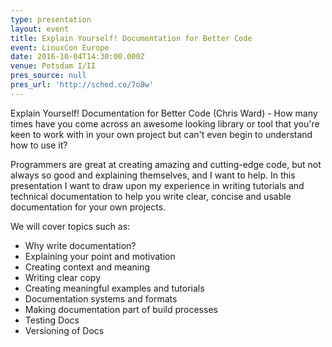 ```yaml
---
type: presentation
layout: event
title: Explain Yourself! Documentation for Better Code
event: LinuxCon Europe
date: 2016-10-04T14:30:00.000Z
venue: Potsdam I/II
pres_source: null
pres_url: 'http://sched.co/7o8w'
---
```


Explain Yourself! Documentation for Better Code (Chris Ward) - How many times have you come across an awesome looking library or tool that you're keen to work with in your own project but can't even begin to understand how to use it?

Programmers are great at creating amazing and cutting-edge code, but not always so good and explaining themselves, and I want to help. In this presentation I want to draw upon my experience in writing tutorials and technical documentation to help you write clear, concise and usable documentation for your own projects.

We will cover topics such as:

- Why write documentation?
- Explaining your point and motivation
- Creating context and meaning
- Writing clear copy
- Creating meaningful examples and tutorials
- Documentation systems and formats
- Making documentation part of build processes
- Testing Docs
- Versioning of Docs
